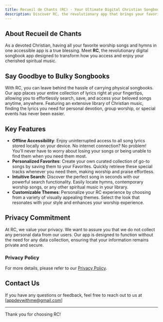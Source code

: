 ```yaml
---
title: Recueil de Chants (RC) - Your Ultimate Digital Christian Songbook
description: Discover RC, the revolutionary app that brings your favorite worship songs and hymns to your fingertips
---
```


## About Recueil de Chants

As a devoted Christian, having all your favorite worship songs and hymns in one accessible app is a true blessing. Meet **RC**, the revolutionary digital songbook app designed to transform how you access and enjoy your cherished spiritual music.

## Say Goodbye to Bulky Songbooks

With RC, you can leave behind the hassle of carrying physical songbooks. Our app places your entire collection of lyrics right at your fingertips, allowing you to effortlessly search, save, and access your beloved songs anytime, anywhere. Featuring an extensive library of Christian music, finding the lyrics you need for personal devotion, group worship, or special events has never been easier.

## Key Features

- **Offline Accessibility**: Enjoy uninterrupted access to all song lyrics stored locally on your device. No internet connection? No problem! You’ll never have to worry about losing your songs or being unable to find them when you need them most.
- **Personalized Favorites**: Create your own curated collection of go-to songs by saving them to your Favorites. Quickly retrieve these special tracks whenever you need them, making worship and praise effortless.
- **Intuitive Search**: Discover the perfect song in seconds with our powerful search functionality. Easily locate hymns, contemporary worship songs, or any other spiritual music in your library.
- **Customizable Themes**: Personalize your RC experience by choosing from a variety of visually appealing themes. Select the look that resonates with your style and enhances your worship experience.

## Privacy Commitment

At RC, we value your privacy. We want to assure you that we do not collect any personal data from our users. Our app is designed to function without the need for any data collection, ensuring that your information remains private and secure.

### Privacy Policy

For more details, please refer to our [Privacy Policy](https://itsjoelsango.github.io/rc-privacy-policy/2025/04/16/privacy-policy.html).

## Contact Us

If you have any questions or feedback, feel free to reach out to us at [appdevwithme@gmail.com]

---

Thank you for choosing RC!
